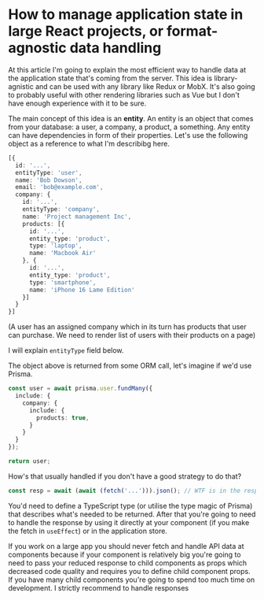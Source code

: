 # How to manage application state in large React projects, or format-agnostic data handling

At this article I'm going to explain the most efficient way to handle data at the application state that's coming from the server. This idea is library-agnistic and can be used with any library like Redux or MobX. It's also going to probably useful with other rendering libraries such as Vue but I don't have enough experience with it to be sure.

The main concept of this idea is an **entity**. An entity is an object that comes from your database: a user, a company, a product, a something. Any entity can have dependencies in form of their properties. Let's use the following object as a reference to what I'm describibg here.

```ts
[{
  id: '...',
  entityType: 'user',
  name: 'Bob Dowson',
  email: 'bob@example.com',
  company: {
    id: '...',
    entityType: 'company',
    name: 'Project management Inc',
    products: [{
      id: '...',
      entity_type: 'product',
      type: 'laptop',
      name: 'Macbook Air'
    }, {
      id: '...',
      entity_type: 'product',
      type: 'smartphone',
      name: 'iPhone 16 Lame Edition'
    }]
  }
}]
```

(A user has an assigned company which in its turn has products that user can purchase. We need to render list of users with their products on a page)

I will explain `entityType` field below.

The object above is returned from some ORM call, let's imagine if we'd use Prisma.

```ts
const user = await prisma.user.fundMany({
  include: {
    company: {
      include: {
        products: true,
      }
    }
  }
});

return user;
```

How's that usually handled if you don't have a good strategy to do that?

```js
const resp = await (await (fetch('...'))).json(); // WTF is in the resp?
```

You'd need to define a TypeScript type (or utilise the type magic of Prisma) that describes what's needed to be returned. After that you're going to need to handle the response by using it directly at your component (if you make the fetch in `useEffect`) or in the application store.

If you work on a large app you should never fetch and handle API data at components because if your component is relatively big you're going to need to pass your reduced response to child components as props which decreased code quality and requires you to define child component props. If you have many child components you're going to spend too much time on development. I strictly recommend to handle responses   

